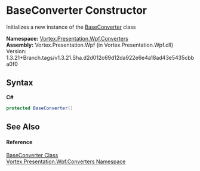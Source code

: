 # BaseConverter Constructor 
 

Initializes a new instance of the <a href="T_Vortex_Presentation_Wpf_Converters_BaseConverter.md">BaseConverter</a> class

**Namespace:**&nbsp;<a href="N_Vortex_Presentation_Wpf_Converters.md">Vortex.Presentation.Wpf.Converters</a><br />**Assembly:**&nbsp;Vortex.Presentation.Wpf (in Vortex.Presentation.Wpf.dll) Version: 1.3.21+Branch.tags/v1.3.21.Sha.d2d012c69d12da922e6e4a18ad43e5435cbba0f0

## Syntax

**C#**<br />
``` C#
protected BaseConverter()
```


## See Also


#### Reference
<a href="T_Vortex_Presentation_Wpf_Converters_BaseConverter.md">BaseConverter Class</a><br /><a href="N_Vortex_Presentation_Wpf_Converters.md">Vortex.Presentation.Wpf.Converters Namespace</a><br />